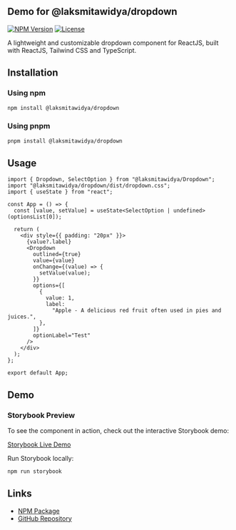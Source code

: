 ## Demo for @laksmitawidya/dropdown

[![NPM Version](https://img.shields.io/npm/v/@laksmitawidya/dropdown)](https://www.npmjs.com/package/@laksmitawidya/dropdown)
[![License](https://img.shields.io/npm/l/@laksmitawidya/dropdown)](https://github.com/laksmitawidya/dropdown/blob/main/LICENSE)

A lightweight and customizable dropdown component for ReactJS, built with ReactJS, Tailwind CSS and TypeScript.

## Installation

### Using npm

```sh
npm install @laksmitawidya/dropdown
```

### Using pnpm

```sh
pnpm install @laksmitawidya/dropdown
```

## Usage

```tsx
import { Dropdown, SelectOption } from "@laksmitawidya/Dropdown";
import "@laksmitawidya/dropdown/dist/dropdown.css";
import { useState } from "react";

const App = () => {
  const [value, setValue] = useState<SelectOption | undefined>(optionsList[0]);

  return (
    <div style={{ padding: "20px" }}>
      {value?.label}
      <Dropdown
        outlined={true}
        value={value}
        onChange={(value) => {
          setValue(value);
        }}
        options={[
          {
            value: 1,
            label:
              "Apple - A delicious red fruit often used in pies and juices.",
          },
        ]}
        optionLabel="Test"
      />
    </div>
  );
};

export default App;
```

## Demo

### Storybook Preview

To see the component in action, check out the interactive Storybook demo:

[Storybook Live Demo](https://67a21646aad2ce22227b56db-rqhgsszvux.chromatic.com/?path=/story/components-dropdown--single-select-dropdown)

Run Storybook locally:

```sh
npm run storybook
```

## Links

- [NPM Package](https://www.npmjs.com/package/@laksmitawidya/dropdown)
- [GitHub Repository](https://github.com/laksmitawidya/laksmitawidya-dropdown)

